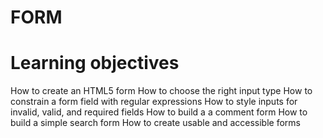 # FORM


# Learning objectives
How to create an HTML5 form
How to choose the right input type
How to constrain a form field with regular expressions
How to style inputs for invalid, valid, and required fields
How to build a a comment form
How to build a simple search form
How to create usable and accessible forms